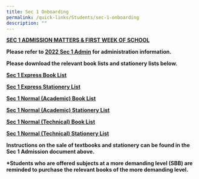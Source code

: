 ```yaml
---
title: Sec 1 Onboarding
permalink: /quick-links/Students/sec-1-onboarding
description: ""
---
```


**<u>SEC 1 ADMISSION MATTERS & FIRST WEEK OF SCHOOL</u>**

**Please refer to [2022 Sec 1 Admin](https://drive.google.com/file/d/11yRXy10ZDVpGWCamTmcbuio2jrr9QU59/view) for administration information.**  

**Please download the relevant book lists and stationery lists below.** 

**[Sec 1 Express Book List](https://drive.google.com/file/d/1XoHVo8xa8HPayPOgxuUtd7UdQQOORKZv/view)**

**[Sec 1 Express Stationery List](https://drive.google.com/file/d/1xVBwvX3la65m63WiUiIeqjQiScHWo0MY/view)**  

**[Sec 1 Normal (Academic) Book List](https://drive.google.com/file/d/1aihRVhBbvikBv2BGd3MuOtUWzEZ0oZcL/view)**  

**[Sec 1 Normal (Academic) Stationery List](https://drive.google.com/file/d/10cVHaqLbP4afsSXUtUksgYK4bhvEEqPD/view)**  

**[Sec 1 Normal (Technical) Book List](https://drive.google.com/file/d/1nS3yhIedtJlWLD9lMebBnSWc9t8kO7mX/view)**

**[Sec 1 Normal (Technical) Stationery List](https://drive.google.com/file/d/1afh_umq_aw_0bDscL8n1iehu-PYqSGC_/view)**  

**Instructions on the sale of textbooks and stationery can be found in the Sec 1 Admission document above.** 

**\*Students who are offered subjects at a more demanding level (SBB) are reminded to purchase the relevant books of the more demanding level.**